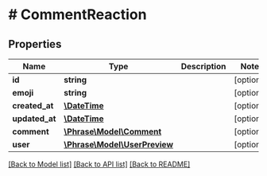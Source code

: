 # # CommentReaction

## Properties

Name | Type | Description | Notes
------------ | ------------- | ------------- | -------------
**id** | **string** |  | [optional] 
**emoji** | **string** |  | [optional] 
**created_at** | [**\DateTime**](\DateTime.md) |  | [optional] 
**updated_at** | [**\DateTime**](\DateTime.md) |  | [optional] 
**comment** | [**\Phrase\Model\Comment**](Comment.md) |  | [optional] 
**user** | [**\Phrase\Model\UserPreview**](UserPreview.md) |  | [optional] 

[[Back to Model list]](../../README.md#documentation-for-models) [[Back to API list]](../../README.md#documentation-for-api-endpoints) [[Back to README]](../../README.md)


